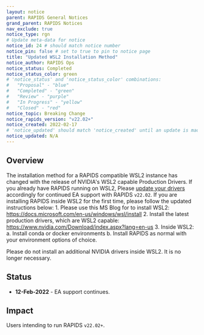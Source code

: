 ```yaml
---
layout: notice
parent: RAPIDS General Notices
grand_parent: RAPIDS Notices
nav_exclude: true
notice_type: rgn
# Update meta-data for notice
notice_id: 24 # should match notice number
notice_pin: false # set to true to pin to notice page
title: "Updated WSL2 Installation Method"
notice_author: RAPIDS Ops
notice_status: Completed
notice_status_color: green
# 'notice_status' and 'notice_status_color' combinations:
#   "Proposal" - "blue"
#   "Completed" - "green"
#   "Review" - "purple"
#   "In Progress" - "yellow"
#   "Closed" - "red"
notice_topic: Breaking Change
notice_rapids_version: "v22.02+"
notice_created: 2022-02-17
# 'notice_updated' should match 'notice_created' until an update is made
notice_updated: N/A
---
```


## Overview

The installation method for a RAPIDS compatible WSL2 instance has changed with the release of NVIDIA's WSL2 
capable Production Drivers.  If you already have RAPIDS running on WSL2, Please 
[update your drivers](https://www.nvidia.com/Download/index.aspx?lang=en-us) 
accordingly for continued EA support with RAPIDS `v22.02`.  If you are installing RAPIDS inside WSL2 for the 
first time, please follow the updated instructions below:
	1. Please use this MS Blog for to install WSL2: https://docs.microsoft.com/en-us/windows/wsl/install
	2. Install the latest production drivers, which are WSL2 capable: https://www.nvidia.com/Download/index.aspx?lang=en-us
	3. Inside WSL2:
		a. Install conda or docker environments
        b. Install RAPIDS as normal with your environment options of choice.

Please do not install an additional NVIDIA drivers inside WSL2.  It is no longer necessary.

## Status

- **12-Feb-2022** - EA support continues.

## Impact

Users intending to run RAPIDS `v22.02+`.  
